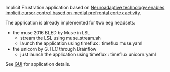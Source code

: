 Implicit Frustration application based on [Neuroadaptive technology enables implicit cursor
control based on medial prefrontal cortex activity](https://www.pnas.org/doi/abs/10.1073/pnas.1605155114).

The application is already implemented for two eeg headsets:
- the muse 2016 BLED by Muse in LSL
    - stream the LSL using muse_stream.sh
    - launch the application using timeflux : timeflux muse.yaml
- the unicorn by G.TEC through Brainflow
    - just launch the application using timeflux : timeflux unicorn.yaml

See [GUI](../../tree/main/implicit/frustration/gui) for application details.
